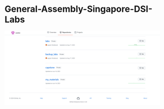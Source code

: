 # General-Assembly-Singapore-DSI-Labs

![Wes GitHub Enterprise Screenshot](/General_Assembly_Singapore_Github_Enterprise.png "Wes GitHub Enterprise Screenshot")
